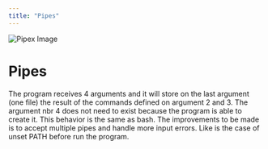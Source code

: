 ```yaml
---
title: "Pipes"
---
```


<!DOCTYPE html>
<html lang="en">
    <head>
        <meta charset="UTF-8">
        <meta name="viewport" content="width=device-width, initial-scale=1.0">
        <title>Pipes</title>
        <link href="https://stackpath.bootstrapcdn.com/bootstrap/4.5.2/css/bootstrap.min.css" rel="stylesheet">
    </head>
    <body>
        <div class="container text-center mt-5">
            <img src="https://www.42porto.com/wp-content/uploads/2024/08/42-Porto-Horizontal.png" class="img-fluid" alt="Pipex Image">
            <h1 class="mt-4">Pipes</h1>
            <p class="lead">
                The program receives 4 arguments and it will store on the last argument (one file) the result of the commands defined on argument 2 and 3. The argument nbr 4 does not need to exist because the program is able to create it. This behavior is the same as bash. The improvements to be made is to accept multiple pipes and handle more input errors. Like is the case of unset PATH before run the program.
            </p>
        </div>
        <script src="https://code.jquery.com/jquery-3.5.1.slim.min.js"></script>
        <script src="https://cdn.jsdelivr.net/npm/@popperjs/core@2.9.2/dist/umd/popper.min.js"></script>
        <script src="https://stackpath.bootstrapcdn.com/bootstrap/4.5.2/js/bootstrap.min.js"></script>
</body>
</html>